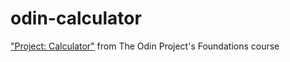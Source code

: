 # odin-calculator

["Project: Calculator"](https://www.theodinproject.com/lessons/foundations-calculator) from The Odin Project's Foundations course

